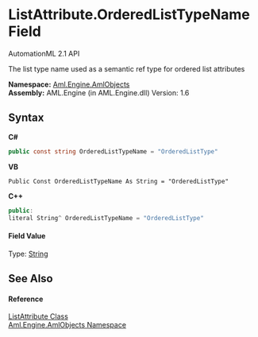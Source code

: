 # ListAttribute.OrderedListTypeName Field
AutomationML 2.1 API 

The list type name used as a semantic ref type for ordered list attributes

**Namespace:**&nbsp;<a href="N_Aml_Engine_AmlObjects">Aml.Engine.AmlObjects</a><br />**Assembly:**&nbsp;AML.Engine (in AML.Engine.dll) Version: 1.6

## Syntax

**C#**<br />
``` C#
public const string OrderedListTypeName = "OrderedListType"
```

**VB**<br />
``` VB
Public Const OrderedListTypeName As String = "OrderedListType"
```

**C++**<br />
``` C++
public:
literal String^ OrderedListTypeName = "OrderedListType"
```


#### Field Value
Type: <a href="https://docs.microsoft.com/dotnet/api/system.string" target="_parent" rel="noopener noreferrer">String</a>

## See Also


#### Reference
<a href="T_Aml_Engine_AmlObjects_ListAttribute">ListAttribute Class</a><br /><a href="N_Aml_Engine_AmlObjects">Aml.Engine.AmlObjects Namespace</a><br />